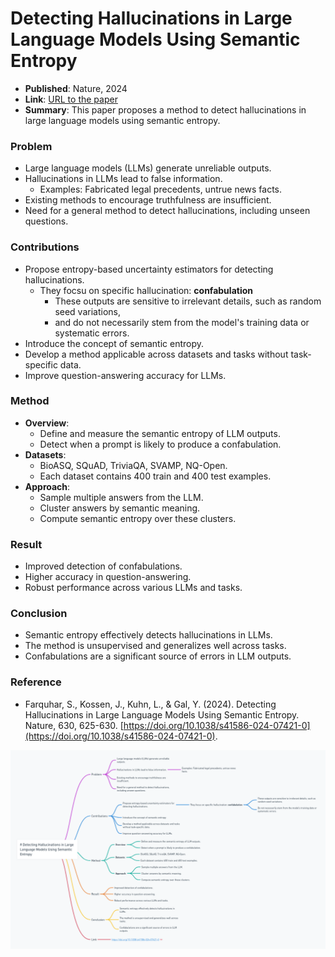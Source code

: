 # Detecting Hallucinations in Large Language Models Using Semantic Entropy
- **Published**: Nature, 2024
- **Link**: [URL to the paper](https://doi.org/10.1038/s41586-024-07421-0)
- **Summary**: This paper proposes a method to detect hallucinations in large language models using semantic entropy.

### Problem
- Large language models (LLMs) generate unreliable outputs.
- Hallucinations in LLMs lead to false information.
  - Examples: Fabricated legal precedents, untrue news facts.
- Existing methods to encourage truthfulness are insufficient.
- Need for a general method to detect hallucinations, including unseen questions.

### Contributions
- Propose entropy-based uncertainty estimators for detecting hallucinations.
  - They focsu on specific hallucination: **confabulation**
    - These outputs are sensitive to irrelevant details, such as random seed variations,
    - and do not necessarily stem from the model's training data or systematic errors.
- Introduce the concept of semantic entropy.
- Develop a method applicable across datasets and tasks without task-specific data.
- Improve question-answering accuracy for LLMs.

### Method
- **Overview**:
  - Define and measure the semantic entropy of LLM outputs.
  - Detect when a prompt is likely to produce a confabulation.
- **Datasets**:
  - BioASQ, SQuAD, TriviaQA, SVAMP, NQ-Open.
  - Each dataset contains 400 train and 400 test examples.
- **Approach**:
  - Sample multiple answers from the LLM.
  - Cluster answers by semantic meaning.
  - Compute semantic entropy over these clusters.

### Result
- Improved detection of confabulations.
- Higher accuracy in question-answering.
- Robust performance across various LLMs and tasks.

### Conclusion
- Semantic entropy effectively detects hallucinations in LLMs.
- The method is unsupervised and generalizes well across tasks.
- Confabulations are a significant source of errors in LLM outputs.

### Reference
- Farquhar, S., Kossen, J., Kuhn, L., & Gal, Y. (2024). Detecting Hallucinations in Large Language Models Using Semantic Entropy. Nature, 630, 625-630. [https://doi.org/10.1038/s41586-024-07421-0](https://doi.org/10.1038/s41586-024-07421-0).

![image](images/detecting_hallucinations.png)
